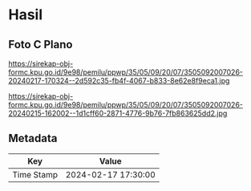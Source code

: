 # Hasil

## Foto C Plano

https://sirekap-obj-formc.kpu.go.id/9e98/pemilu/ppwp/35/05/09/20/07/3505092007026-20240217-170324--2d592c35-fb4f-4067-b833-8e62e8f9eca1.jpg

https://sirekap-obj-formc.kpu.go.id/9e98/pemilu/ppwp/35/05/09/20/07/3505092007026-20240215-162002--1d1cff60-2871-4776-9b76-7fb863625dd2.jpg


## Metadata

| Key        | Value               |
| ---------- | ------------------- |
| Time Stamp | 2024-02-17 17:30:00 |



